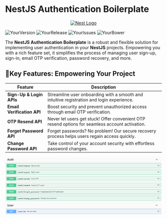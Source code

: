 
# NestJS Authentication Boilerplate

<p align="center">
  <a href="http://nestjs.com/" target="blank"><img src="https://nestjs.com/img/logo-small.svg" width="200" alt="Nest Logo" /></a>
</p>

![YourVersion](https://img.shields.io/badge/tag-v1.0.0-blue.svg)
![YourRelease](https://img.shields.io/badge/release-v1.2.3-blue.svg)
![YourIssues](https://img.shields.io/badge/issues-10%20open-red.svg)
![YourBower](https://img.shields.io/badge/bower-v1.2.3-blue.svg)

The **NestJS Authentication Boilerplate** is a robust and flexible solution for implementing user authentication in your **NestJS** projects. Empowering you with a rich feature set, it simplifies the process of managing user sign-up, sign-in, email OTP verification, password recovery, and more.

## 🚀Key Features: Empowering Your Project


| Feature                     | Description                                                                                      |
|-----------------------------|--------------------------------------------------------------------------------------------------|
| **Sign-Up & Login APIs**    | Streamline user onboarding with a smooth and intuitive registration and login experience.        |
| **Email Verification API**  | Boost security and prevent unauthorized access through email OTP verification.                   |
| **OTP Resend API**          | Never let users get stuck! Offer convenient OTP resend options for seamless account activation.  |
| **Forget Password API**     | Forget passwords? No problem! Our secure recovery process helps users regain access quickly.     |
| **Change Password API**     | Take control of your account security with effortless password changes.                          |


<img src="https://github.com/Md-Tarikul-Islam-Juel/nestJS_Authentication/blob/main/photos/swagger.png" alt="swagger" style="display: block; margin: auto;">


